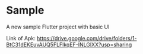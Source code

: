 # Sample

A new sample Flutter project with basic UI

Link of Apk: https://drive.google.com/drive/folders/1-BtC31dEKEuvAUQ5FLFlkqEF-INLGlXX?usp=sharing

